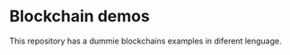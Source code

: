 Blockchain demos
=================

This repository has a dummie blockchains examples in diferent lenguage.
